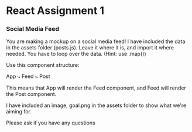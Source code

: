 # React Assignment 1

### Social Media Feed

You are making a mockup on a social media feed! I have included the data in the assets folder (posts.js). Leave it where it is, and import it where needed. You have to loop over the data. (Hint: use .map())

Use this component structure:

App
⤷ Feed
⤷ Post

This means that App will render the Feed component, and Feed will render the Post component.

I have included an image, goal.png in the assets folder to show what we're aiming for.

Please ask if you have any questions
